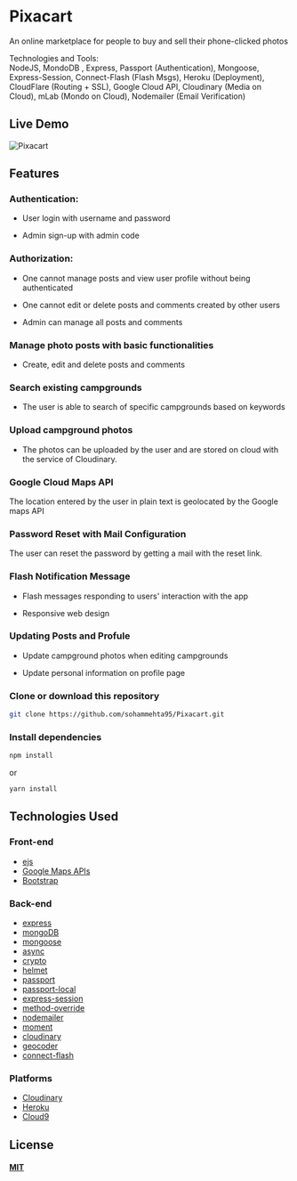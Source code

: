 # Pixacart
An online marketplace for people to buy and sell their phone-clicked photos

Technologies and Tools:   
NodeJS, MondoDB , Express, Passport (Authentication), Mongoose, Express-Session, Connect-Flash (Flash Msgs), Heroku (Deployment), CloudFlare (Routing + SSL), Google Cloud API, Cloudinary (Media on Cloud), mLab (Mondo on Cloud), Nodemailer (Email Verification)

## Live Demo

![Pixacart](/imgs/main.png)



## Features

### Authentication:
  
  * User login with username and password

  * Admin sign-up with admin code

### Authorization:

  * One cannot manage posts and view user profile without being authenticated

  * One cannot edit or delete posts and comments created by other users

  * Admin can manage all posts and comments

### Manage photo posts with basic functionalities

  * Create, edit and delete posts and comments

  
### Search existing campgrounds

* The user is able to search of specific campgrounds based on keywords


### Upload campground photos

* The photos can be uploaded by the user and are stored on cloud with the service of Cloudinary.

### Google Cloud Maps API

The location entered by the user in plain text is geolocated by the Google maps API

### Password Reset with Mail Configuration

The user can reset the password by getting a mail with the reset link.

### Flash Notification Message

* Flash messages responding to users' interaction with the app

* Responsive web design

### Updating Posts and Profule

* Update campground photos when editing campgrounds

* Update personal information on profile page


### Clone or download this repository

```sh
git clone https://github.com/sohammehta95/Pixacart.git
```

### Install dependencies

```sh
npm install
```

or

```sh
yarn install
```

## Technologies Used

### Front-end

* [ejs](http://ejs.co/)
* [Google Maps APIs](https://developers.google.com/maps/)
* [Bootstrap](https://getbootstrap.com/docs/3.3/)

### Back-end

* [express](https://expressjs.com/)
* [mongoDB](https://www.mongodb.com/)
* [mongoose](http://mongoosejs.com/)
* [async](http://caolan.github.io/async/)
* [crypto](https://nodejs.org/api/crypto.html#crypto_crypto)
* [helmet](https://helmetjs.github.io/)
* [passport](http://www.passportjs.org/)
* [passport-local](https://github.com/jaredhanson/passport-local#passport-local)
* [express-session](https://github.com/expressjs/session#express-session)
* [method-override](https://github.com/expressjs/method-override#method-override)
* [nodemailer](https://nodemailer.com/about/)
* [moment](https://momentjs.com/)
* [cloudinary](https://cloudinary.com/)
* [geocoder](https://github.com/wyattdanger/geocoder#geocoder)
* [connect-flash](https://github.com/jaredhanson/connect-flash#connect-flash)

### Platforms

* [Cloudinary](https://cloudinary.com/)
* [Heroku](https://www.heroku.com/)
* [Cloud9](https://aws.amazon.com/cloud9/?origin=c9io)

## License

#### [MIT](./LICENSE)
